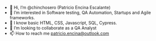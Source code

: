 - 👋 Hi, I’m @chinchosero (Patricio Encina Escalante)
- 👀 I’m interested in Software testing, QA Automation, Startups and Agile frameworks.
- 🌱 I know basic HTML, CSS, Javascript, SQL, Cypress.
- 💞️ I’m looking to collaborate as a QA Analyst
- 📫 How to reach me patricio.encina@outlook.com

<!---
chinchosero/chinchosero is a ✨ special ✨ repository because its `README.md` (this file) appears on your GitHub profile.
You can click the Preview link to take a look at your changes.
--->
